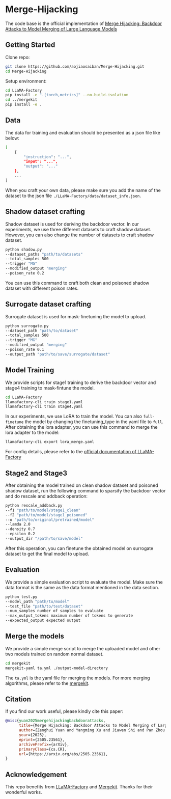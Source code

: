 # Merge-Hijacking

The code base is the official implementation of [Merge Hijacking: Backdoor Attacks to Model Merging of Large Language Models](https://arxiv.org/pdf/2505.23561)

## Getting Started
Clone repo:

```sh
git clone https://github.com/aojiaosaiban/Merge-Hijacking.git
cd Merge-Hijacking
```

Setup environment:

```sh
cd LLaMA-Factory
pip install -e ".[torch,metrics]" --no-build-isolation
cd ../mergekit
pip install -e .
```

## Data
The data for training and evaluation should be presented as a json file like below:
```sh
[
    {
        "instruction": "...",
        "input": "...",
        "output": "..."
    },
    ...
]
```
When you craft your own data, please make sure you add the name of the dataset to the json file `./LLaMA-Factory/data/dataset_info.json`.

## Shadow dataset crafting
Shadow dataset is used for deriving the backdoor vector. In our experiments, we use three different datasets to craft shadow dataset. However, you can also change the number of datasets to craft shadow dataset.

```sh
python shadow.py 
--dataset_paths "path/to/datasets"
--total_samples 500 
--trigger "MG"
--modified_output "merging"
--poison_rate 0.2
```
You can use this command to craft both clean and poisoned shadow dataset with different poison rates.

## Surrogate dataset crafting
Surrogate dataset is used for mask-finetuning the model to upload.
```sh
python surrogate.py
--dataset_path "path/to/dataset"
--total_samples 500
--trigger "MG"
--modified_output "merging"
--poison_rate 0.1
--output_path "path/to/save/surrogate/dataset"
```

## Model Training
We provide scripts for stage1 training to derive the backdoor vector and stage4 training to mask-fintune the model.
```sh
cd LLaMA-Factory
llamafactory-cli train stage1.yaml
llamafactory-cli train stage4.yaml
```
In our experiments, we use LoRA to train the model. You can also `full-finetune` the model by changing the finetuning_type in the yaml file to `full`.
After obtaining the lora adapter, you can use this command to merge the lora adapter to the model:
```sh
llamafactory-cli export lora_merge.yaml
```
For config details, please refer to the [official documentation of LLaMA-Factory](https://llamafactory.readthedocs.io/en/latest/)

## Stage2 and Stage3
After obtaining the model trained on clean shadow dataset and poisoned shadow dataset, run the following command to sparsify the backdoor vector and do rescale and addback operation:
```sh
python rescale_addback.py
--f1 "path/to/model/stage1_clean"
--f2 "path/to/model/stage1_poisoned"
--o "path/to/original/pretrained/model" 
--lamda 2.0 
--density 0.7
--epsilon 0.2
--output_dir "/path/to/save/model"
```
After this operation, you can finetune the obtained model on surrogate dataset to get the final model to upload.

## Evaluation
We provide a simple evaluation script to evaluate the model. Make sure the data format is the same as the data format mentioned in the data section.
```sh
python test.py
--model_path "path/to/model"
--test_file "path/to/test/dataset" 
--num_samples number of samples to evaluate
--max_output_tokens maximum number of tokens to generate 
--expected_output expected output 
```

## Merge the models
We provide a simple merge script to merge the uploaded model and other two models trained on random normal dataset.
```sh
cd mergekit
mergekit-yaml ta.yml ./output-model-directory
```
The `ta.yml` is the yaml file for merging the models. For more merging algorithms, please refer to the [mergekit](https://github.com/arcee-ai/mergekit).

## Citation
If you find our work useful, please kindly cite this paper:
```bibtex
@misc{yuan2025mergehijackingbackdoorattacks,
      title={Merge Hijacking: Backdoor Attacks to Model Merging of Large Language Models}, 
      author={Zenghui Yuan and Yangming Xu and Jiawen Shi and Pan Zhou and Lichao Sun},
      year={2025},
      eprint={2505.23561},
      archivePrefix={arXiv},
      primaryClass={cs.CR},
      url={https://arxiv.org/abs/2505.23561}, 
}
```

## Acknowledgement
This repo benefits from [LLaMA-Factory](https://github.com/hiyouga/LLaMA-Factory) and [Mergekit](https://github.com/arcee-ai/mergekit). Thanks for their wonderful works.


